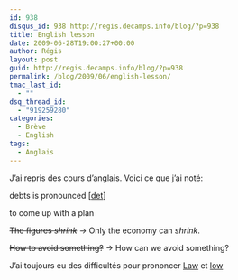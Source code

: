```yaml
---
id: 938
disqus_id: 938 http://regis.decamps.info/blog/?p=938
title: English lesson
date: 2009-06-28T19:00:27+00:00
author: Régis
layout: post
guid: http://regis.decamps.info/blog/?p=938
permalink: /blog/2009/06/english-lesson/
tmac_last_id:
  - ""
dsq_thread_id:
  - "919259280"
categories:
  - Brève
  - English
tags:
  - Anglais
---
```

J’ai repris des cours d’anglais. Voici ce que j’ai noté:

debts is pronounced [[det](http://dictionary.reference.com/browse/debt)]

to come up with a plan

<del>The figures <em>shrink</em></del> -> Only the economy can _shrink_.

<del>How to avoid something?</del> -> How can we avoid something?

J’ai toujours eu des difficultés pour prononcer [Law](http://dictionary.reference.com/browse/law) et [low](http://dictionary.reference.com/browse/low)
